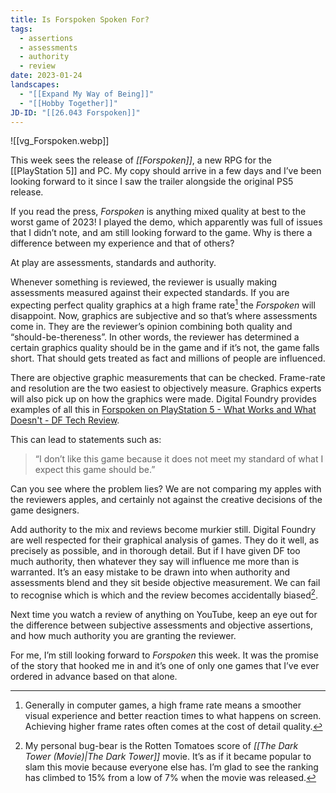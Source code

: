 ```yaml
---
title: Is Forspoken Spoken For?
tags:
  - assertions
  - assessments
  - authority
  - review
date: 2023-01-24
landscapes:
  - "[[Expand My Way of Being]]"
  - "[[Hobby Together]]"
JD-ID: "[[26.043 Forspoken]]"
---
```

![[vg_Forspoken.webp]]

This week sees the release of _[[Forspoken]]_, a new RPG for the [[PlayStation 5]] and PC. My copy should arrive in a few days and I’ve been looking forward to it since I saw the trailer alongside the original PS5 release.

If you read the press, _Forspoken_ is anything mixed quality at best to the worst game of 2023! I played the demo, which apparently was full of issues that I didn’t note, and am still looking forward to the game. Why is there a difference between my experience and that of others?

At play are assessments, standards and authority.

Whenever something is reviewed, the reviewer is usually making assessments measured against their expected standards. If you are expecting perfect quality graphics at a high frame rate[^1] the _Forspoken_ will disappoint. Now, graphics are subjective and so that’s where assessments come in. They are the reviewer’s opinion combining both quality and “should-be-thereness”. In other words, the reviewer has determined a certain graphics quality should be in the game and if it’s not, the game falls short. That should gets treated as fact and millions of people are influenced.

There are objective graphic measurements that can be checked. Frame-rate and resolution are the two easiest to objectively measure. Graphics experts will also pick up on how the graphics were made. Digital Foundry provides examples of all this in [Forspoken on PlayStation 5 - What Works and What Doesn't - DF Tech Review](https://youtu.be/1mFQQVFZXxE).

This can lead to statements such as:

> “I don’t like this game because it does not meet my standard of what I expect this game should be.”

Can you see where the problem lies? We are not comparing my apples with the reviewers apples, and certainly not against the creative decisions of the game designers.

Add authority to the mix and reviews become murkier still. Digital Foundry are well respected for their graphical analysis of games. They do it well, as precisely as possible, and in thorough detail. But if I have given DF too much authority, then whatever they say will influence me more than is warranted. It’s an easy mistake to be drawn into when authority and assessments blend and they sit beside objective measurement. We can fail to recognise which is which and the review becomes accidentally biased[^2].

Next time you watch a review of anything on YouTube, keep an eye out for the difference between subjective assessments and objective assertions, and how much authority you are granting the reviewer.

For me, I’m still looking forward to _Forspoken_ this week. It was the promise of the story that hooked me in and it’s one of only one games that I’ve ever ordered in advance based on that alone.

[^1]:	Generally in computer games, a high frame rate means a smoother visual experience and better reaction times to what happens on screen. Achieving higher frame rates often comes at the cost of detail quality.

[^2]:	My personal bug-bear is the Rotten Tomatoes score of _[[The Dark Tower (Movie)|The Dark Tower]]_ movie. It’s as if it became popular to slam this movie because everyone else has. I’m glad to see the ranking has climbed to 15% from a low of 7% when the movie was released. 